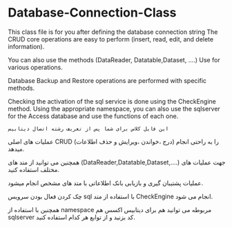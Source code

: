 # Database-Connection-Class
This class file is for you after defining the database connection string
The CRUD core operations are easy to perform (insert, read, edit, and delete information).

You can also use the methods
(DataReader, Datatable,Dataset, ....)
Use for various operations.

Database Backup and Restore operations are performed with specific methods.

Checking the activation of the sql service is done using the CheckEngine method.
Using the appropriate namespace, you can also use the sqlserver for the Access database and use the functions of each one.

	
	این فایل کلاس برای شما پس از تعریف رشته اتصال دیتابیس
عملیات های اصلی CRUD (درج ،خواندن ،ویرایش و حذف اطلاعات) را به  راحتی انجام میدهد.

همچنین می توانید از متد های 
(DataReader,Datatable,Dataset,....)
جهت عملیات های مختلف استفاده کنید.

عملیات پشتیبان گیری و بازیابی بانک اطلاعاتی با متد های مشخص انجام میشود.

چک کردن فعال بودن سرویس sql با استفاده از متد CheckEngine انجام می شود.

همچنین با استفاده از namespace مربوطه می توانید هم برای دیتابیس اکسس هم sqlserver کد بزنید و از توابع هر کدام استفاده کنید.
